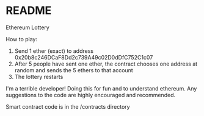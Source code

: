 # README

Ethereum Lottery

How to play:

1) Send 1 ether (exact) to address 0x20b8c246DCaF8Dd2c739A49c02D0dDfC752C1c07
2) After 5 people have sent one ether, the contract chooses one address at random and sends the 5 ethers to that account
3) The lottery restarts

I'm a terrible developer! Doing this for fun and to understand ethereum. Any suggestions to the code are highly encouraged and recommended.

Smart contract code is in the /contracts directory
